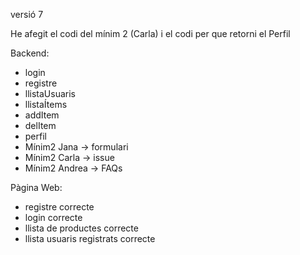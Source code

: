 versió 7

He afegit el codi del mínim 2 (Carla) i el codi per que retorni el Perfil

Backend:
- login
- registre
- llistaUsuaris
- llistaÍtems
- addItem
- delItem
- perfil
- Mínim2 Jana -> formulari
- Mínim2 Carla -> issue
- Mínim2 Andrea -> FAQs

Pàgina Web:
- registre correcte
- login correcte
- llista de productes correcte
- llista usuaris registrats correcte
